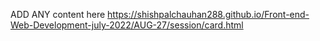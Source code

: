 ADD ANY content here
 https://shishpalchauhan288.github.io/Front-end-Web-Development-july-2022/AUG-27/session/card.html
